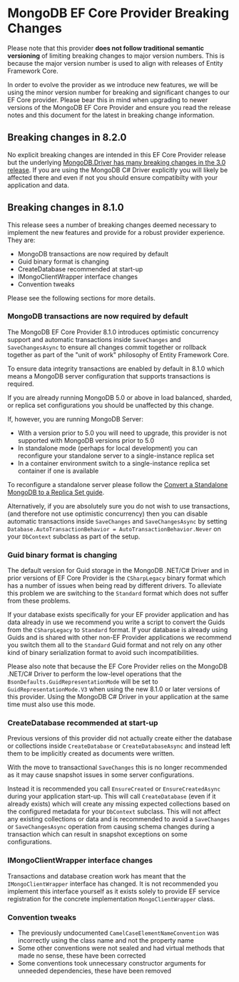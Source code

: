 # MongoDB EF Core Provider Breaking Changes

Please note that this provider **does not follow traditional semantic versioning** of limiting breaking changes to major version numbers. This is because the major version number is used to align with releases of Entity Framework Core.

In order to evolve the provider as we introduce new features, we will be using the minor version number for breaking and significant changes to our EF Core provider. Please bear this in mind when upgrading to newer versions of the MongoDB EF Core Provider and ensure you read the release notes and this document for the latest in breaking change information.

## Breaking changes in 8.2.0

No explicit breaking changes are intended in this EF Core Provider release but the underlying [MongoDB.Driver has many breaking changes in the 3.0 release](https://www.mongodb.com/docs/drivers/csharp/v3.0/upgrade/v3/#version-3.0-breaking-changes). If you are using the MongoDB C# Driver explicitly you will likely be affected there and even if not you should ensure compatibilty with your application and data.

## Breaking changes in 8.1.0

This release sees a number of breaking changes deemed necessary to implement the new features and provide for a robust provider experience. They are:

- MongoDB transactions are now required by default
- Guid binary format is changing
- CreateDatabase recommended at start-up
- IMongoClientWrapper interface changes
- Convention tweaks

Please see the following sections for more details.

### MongoDB transactions are now required by default

The MongoDB EF Core Provider 8.1.0 introduces optimistic concurrency support and automatic transactions inside `SaveChanges` and `SaveChangesAsync` to ensure all changes commit together or rollback together as part of the "unit of work" philosophy of Entity Framework Core.

To ensure data integrity transactions are enabled by default in 8.1.0 which means a MongoDB server configuration that supports transactions is required. 

If you are already running MongoDB 5.0 or above in load balanced, sharded, or replica set configurations you should be unaffected by this change.

If, however, you are running MongoDB Server:

- With a version prior to 5.0 you will need to upgrade, this provider is not supported with MongoDB versions prior to 5.0
- In standalone mode (perhaps for local development) you can reconfigure your standalone server to a single-instance replica set
- In a container environment switch to a single-instance replica set container if one is available

To reconfigure a standalone server please follow the [Convert a Standalone MongoDB to a Replica Set guide](https://www.mongodb.com/docs/manual/tutorial/convert-standalone-to-replica-set/).

Alternatively, if you are absolutely sure you do not wish to use transactions, (and therefore not use optimistic concurrency) then you can disable automatic transactions inside `SaveChanges` and `SaveChangesAsync` by setting `Database.AutoTransactionBehavior = AutoTransactionBehavior.Never` on your `DbContext` subclass as part of the setup.

### Guid binary format is changing

The default version for Guid storage in the MongoDB .NET/C# Driver and in prior versions of EF Core Provider is the `CSharpLegacy` binary format which has a number of issues when being read by different drivers. To alleviate this problem we are switching to the `Standard` format which does not suffer from these problems.

If your database exists specifically for your EF provider application and has data already in use we recommend you write a script to convert the Guids from the `CSharpLegacy` to `Standard` format. If your database is already using Guids and is shared with other non-EF Provider applications we recommend you switch them all to the `Standard` Guid format and not rely on any other kind of binary serialization format to avoid such incompatibilities.

Please also note that because the EF Core Provider relies on the MongoDB .NET/C# Driver to perform the low-level operations that the `BsonDefaults.GuidRepresentationMode` will be set to `GuidRepresentationMode.V3` when using the new 8.1.0 or later versions of this provider. Using the MongoDB C# Driver in your application at the same time must also use this mode.

### CreateDatabase recommended at start-up

Previous versions of this provider did not actually create either the database or collections inside `CreateDatabase` or `CreateDatabaseAsync` and instead left them to be implicitly created as documents were written.

With the move to transactional `SaveChanges` this is no longer recommended as it may cause snapshot issues in some server configurations.

Instead it is recommended you call `EnsureCreated` or `EnsureCreatedAsync` during your application start-up. This will call `CreateDatabase` (even if it already exists) which will create any missing expected collections based on the configured metadata for your `DbContext` subclass. This will not affect any existing collections or data and is recommended to avoid a `SaveChanges` or `SaveChangesAsync` operation from causing schema changes during a transaction which can result in snapshot exceptions on some configurations.

### IMongoClientWrapper interface changes

Transactions and database creation work has meant that the `IMongoClientWrapper` interface has changed. It is not recommended you implement this interface yourself as it exists solely to provide EF service registration for the concrete implementation `MongoClientWrapper` class.

### Convention tweaks

- The previously undocumented `CamelCaseElementNameConvention` was incorrectly using the class name and not the property name
- Some other conventions were not sealed and had virtual methods that made no sense, these have been corrected
- Some conventions took unnecessary constructor arguments for unneeded dependencies, these have been removed



